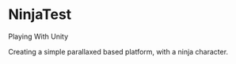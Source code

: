 # NinjaTest
Playing With Unity

Creating a simple parallaxed based platform, with a ninja character.
